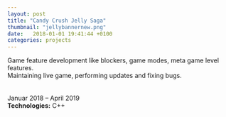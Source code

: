 ```yaml
---
layout: post
title: "Candy Crush Jelly Saga"
thumbnail: "jellybannernew.png" 
date:   2018-01-01 19:41:44 +0100
categories: projects
---
```

Game feature development like blockers, game modes, meta game level features. <br>
Maintaining live game, performing updates and fixing bugs. <br>
<br>
<br>
Januar 2018 – April 2019<br>
<strong>Technologies:</strong> C++